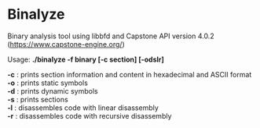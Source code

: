 # Binalyze
Binary analysis tool using libbfd and Capstone API version 4.0.2  
(https://www.capstone-engine.org/)

Usage: **./binalyze -f binary [-c section] [-odslr]**

**-c** : prints section information and content in hexadecimal and ASCII format  
**-o** : prints static symbols  
**-d** : prints dynamic symbols  
**-s** : prints sections  
**-l** : disassembles code with linear disassembly  
**-r** : disassembles code with recursive disassembly  
